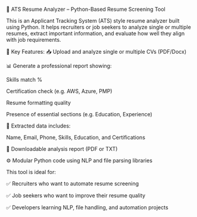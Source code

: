 📄 ATS Resume Analyzer – Python-Based Resume Screening Tool

This is an Applicant Tracking System (ATS) style resume analyzer built using Python. It helps recruiters or job seekers to analyze single or multiple resumes, extract important information, and evaluate how well they align with job requirements.

🔑 Key Features:
📥 Upload and analyze single or multiple CVs (PDF/Docx)

📊 Generate a professional report showing:

Skills match %

Certification check (e.g. AWS, Azure, PMP)

Resume formatting quality

Presence of essential sections (e.g. Education, Experience)

🔎 Extracted data includes:

Name, Email, Phone, Skills, Education, and Certifications

💾 Downloadable analysis report (PDF or TXT)

⚙️ Modular Python code using NLP and file parsing libraries

This tool is ideal for:

✅ Recruiters who want to automate resume screening

✅ Job seekers who want to improve their resume quality

✅ Developers learning NLP, file handling, and automation projects

